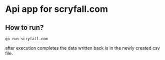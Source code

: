 # Api app for scryfall.com

## How to run?

```
go run scryfall.com
```

after execution completes the data written back is in the newly created csv file.

